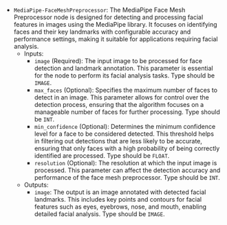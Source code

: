 - `MediaPipe-FaceMeshPreprocessor`: The MediaPipe Face Mesh Preprocessor node is designed for detecting and processing facial features in images using the MediaPipe library. It focuses on identifying faces and their key landmarks with configurable accuracy and performance settings, making it suitable for applications requiring facial analysis.
    - Inputs:
        - `image` (Required): The input image to be processed for face detection and landmark annotation. This parameter is essential for the node to perform its facial analysis tasks. Type should be `IMAGE`.
        - `max_faces` (Optional): Specifies the maximum number of faces to detect in an image. This parameter allows for control over the detection process, ensuring that the algorithm focuses on a manageable number of faces for further processing. Type should be `INT`.
        - `min_confidence` (Optional): Determines the minimum confidence level for a face to be considered detected. This threshold helps in filtering out detections that are less likely to be accurate, ensuring that only faces with a high probability of being correctly identified are processed. Type should be `FLOAT`.
        - `resolution` (Optional): The resolution at which the input image is processed. This parameter can affect the detection accuracy and performance of the face mesh preprocessor. Type should be `INT`.
    - Outputs:
        - `image`: The output is an image annotated with detected facial landmarks. This includes key points and contours for facial features such as eyes, eyebrows, nose, and mouth, enabling detailed facial analysis. Type should be `IMAGE`.
